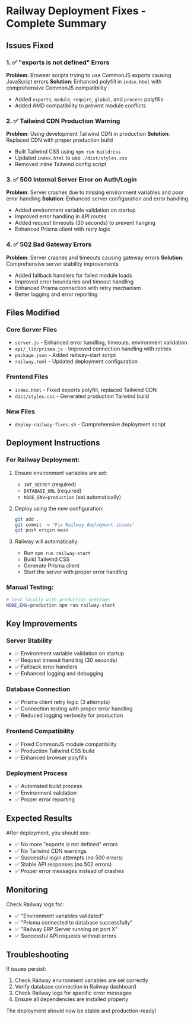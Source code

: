 # Railway Deployment Fixes - Complete Summary

## Issues Fixed

### 1. ✅ "exports is not defined" Errors
**Problem**: Browser scripts trying to use CommonJS exports causing JavaScript errors
**Solution**: Enhanced polyfill in `index.html` with comprehensive CommonJS compatibility
- Added `exports`, `module`, `require`, `global`, and `process` polyfills
- Added AMD compatibility to prevent module conflicts

### 2. ✅ Tailwind CDN Production Warning
**Problem**: Using development Tailwind CDN in production
**Solution**: Replaced CDN with proper production build
- Built Tailwind CSS using `npm run build:css`
- Updated `index.html` to use `./dist/styles.css`
- Removed inline Tailwind config script

### 3. ✅ 500 Internal Server Error on Auth/Login
**Problem**: Server crashes due to missing environment variables and poor error handling
**Solution**: Enhanced server configuration and error handling
- Added environment variable validation on startup
- Improved error handling in API routes
- Added request timeouts (30 seconds) to prevent hanging
- Enhanced Prisma client with retry logic

### 4. ✅ 502 Bad Gateway Errors
**Problem**: Server crashes and timeouts causing gateway errors
**Solution**: Comprehensive server stability improvements
- Added fallback handlers for failed module loads
- Improved error boundaries and timeout handling
- Enhanced Prisma connection with retry mechanism
- Better logging and error reporting

## Files Modified

### Core Server Files
- `server.js` - Enhanced error handling, timeouts, environment validation
- `api/_lib/prisma.js` - Improved connection handling with retries
- `package.json` - Added railway-start script
- `railway.toml` - Updated deployment configuration

### Frontend Files
- `index.html` - Fixed exports polyfill, replaced Tailwind CDN
- `dist/styles.css` - Generated production Tailwind build

### New Files
- `deploy-railway-fixes.sh` - Comprehensive deployment script

## Deployment Instructions

### For Railway Deployment:
1. Ensure environment variables are set:
   - `JWT_SECRET` (required)
   - `DATABASE_URL` (required)
   - `NODE_ENV=production` (set automatically)

2. Deploy using the new configuration:
   ```bash
   git add .
   git commit -m "Fix Railway deployment issues"
   git push origin main
   ```

3. Railway will automatically:
   - Run `npm run railway-start`
   - Build Tailwind CSS
   - Generate Prisma client
   - Start the server with proper error handling

### Manual Testing:
```bash
# Test locally with production settings
NODE_ENV=production npm run railway-start
```

## Key Improvements

### Server Stability
- ✅ Environment variable validation on startup
- ✅ Request timeout handling (30 seconds)
- ✅ Fallback error handlers
- ✅ Enhanced logging and debugging

### Database Connection
- ✅ Prisma client retry logic (3 attempts)
- ✅ Connection testing with proper error handling
- ✅ Reduced logging verbosity for production

### Frontend Compatibility
- ✅ Fixed CommonJS module compatibility
- ✅ Production Tailwind CSS build
- ✅ Enhanced browser polyfills

### Deployment Process
- ✅ Automated build process
- ✅ Environment validation
- ✅ Proper error reporting

## Expected Results

After deployment, you should see:
- ✅ No more "exports is not defined" errors
- ✅ No Tailwind CDN warnings
- ✅ Successful login attempts (no 500 errors)
- ✅ Stable API responses (no 502 errors)
- ✅ Proper error messages instead of crashes

## Monitoring

Check Railway logs for:
- ✅ "Environment variables validated"
- ✅ "Prisma connected to database successfully"
- ✅ "Railway ERP Server running on port X"
- ✅ Successful API requests without errors

## Troubleshooting

If issues persist:
1. Check Railway environment variables are set correctly
2. Verify database connection in Railway dashboard
3. Check Railway logs for specific error messages
4. Ensure all dependencies are installed properly

The deployment should now be stable and production-ready!
